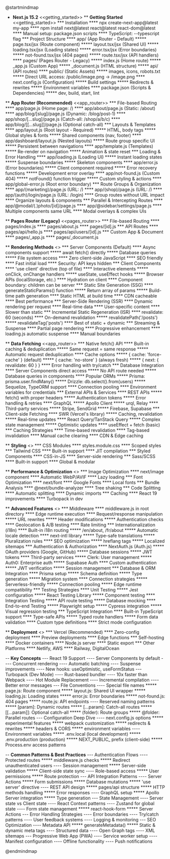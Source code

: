 @startmindmap
<style>
mindmapDiagram {
    .getting_started {
        BackgroundColor lightblue
    }
    .app_router {
        BackgroundColor lightgreen
    }
    .pages_router {
        BackgroundColor lightyellow
    }
    .rendering {
        BackgroundColor lightcoral
    }
    .optimization {
        BackgroundColor lightpink
    }
    .deployment {
        BackgroundColor lightcyan
    }
    .advanced {
        BackgroundColor lavender
    }
}
</style>

* **Next.js 15.2** <<getting_started>>
** **Getting Started** <<getting_started>>
*** Installation
**** npx create-next-app@latest my-app
**** npm install next@latest react@latest react-dom@latest
**** Manual setup: package.json scripts
**** TypeScript: --typescript flag
*** Project Structure
**** app/ (App Router - Default)
***** page.tsx/jsx (Route component)
***** layout.tsx/jsx (Shared UI)
***** loading.tsx/jsx (Loading states)
***** error.tsx/jsx (Error boundaries)
***** not-found.tsx/jsx (404 pages)
***** route.tsx/jsx (API handlers)
**** pages/ (Pages Router - Legacy)
***** index.js (Home route)
***** _app.js (Custom App)
***** _document.js (HTML structure)
***** api/ (API routes)
**** public/ (Static Assets)
***** images, icons, robots.txt
***** Direct URL access: /public/image.png → /image.png
**** next.config.js (Configuration)
***** Build settings
***** Redirects & rewrites
***** Environment variables
**** package.json (Scripts & Dependencies)
***** dev, build, start, lint

** **App Router (Recommended)** <<app_router>>
*** File-based Routing
**** app/page.js (Home page: /)
**** app/about/page.js (Static: /about)
**** app/blog/[slug]/page.js (Dynamic: /blog/post-1)
**** app/shop/[...slug]/page.js (Catch-all: /shop/a/b/c)
**** app/blog/[[...slug]]/page.js (Optional catch-all)
*** Layouts & Templates
**** app/layout.js (Root layout - Required)
***** HTML, body tags
***** Global styles & fonts
***** Shared components (nav, footer)
**** app/dashboard/layout.js (Nested layouts)
***** Route group specific UI
***** Persistent between navigations
**** app/template.js (Templates)
***** Re-render on navigation
***** Animation & state reset
*** Loading & Error Handling
**** app/loading.js (Loading UI)
***** Instant loading states
***** Suspense boundaries
***** Skeleton components
**** app/error.js (Error boundaries)
***** Client component required
***** Error recovery functions
***** Development error overlay
**** app/not-found.js (Custom 404)
***** notFound() function trigger
***** Custom styling & actions
**** app/global-error.js (Root error boundary)
*** Route Groups & Organization
**** app/(marketing)/page.js (URL: /)
**** app/(shop)/page.js (URL: /)
**** app/(auth)/login/page.js (URL: /login)
**** Group routes without URL impact
**** Organize layouts & components
*** Parallel & Intercepting Routes
**** app/@modal/(.)photo/[id]/page.js
**** app/@sidebar/settings/page.js
**** Multiple components same URL
**** Modal overlays & complex UIs

** **Pages Router (Legacy)** <<pages_router>>
*** File-based Routing
**** pages/index.js
**** pages/about.js
**** pages/[id].js
*** API Routes
**** pages/api/hello.js
**** pages/api/users/[id].js
*** Custom App & Document
**** pages/_app.js
**** pages/_document.js

** **Rendering Methods** <<rendering>>
*** Server Components (Default)
**** Async components support
***** await fetch() directly
***** Database queries
***** File system access
**** Zero client-side JavaScript
**** SEO friendly
**** Fast initial load
**** Security: API keys hidden
*** Client Components
**** 'use client' directive (top of file)
**** Interactive elements
***** onClick, onChange handlers
***** useState, useEffect hooks
***** Browser APIs (localStorage, etc.)
**** Hydration on client
**** Component boundary: children can be server
*** Static Site Generation (SSG)
**** generateStaticParams() function
***** Return array of params
***** Build-time path generation
**** Static HTML at build time
**** CDN cacheable
**** Best performance
*** Server-Side Rendering (SSR)
**** Dynamic rendering per request
**** Real-time data
**** User-specific content
**** Slower than static
*** Incremental Static Regeneration (ISR)
**** revalidate: 60 (seconds)
**** On-demand revalidation
***** revalidatePath('/posts')
***** revalidateTag('posts')
**** Best of static + dynamic
*** Streaming & Suspense
**** Partial page rendering
**** Progressive enhancement
**** loading.js automatic suspense
**** Manual <Suspense> boundaries

** **Data Fetching** <<app_router>>
*** Native fetch() API
**** Built-in caching & deduplication
***** Same request = same response
***** Automatic request deduplication
**** Cache options
***** { cache: 'force-cache' } (default)
***** { cache: 'no-store' } (always fresh)
***** { next: { revalidate: 60 } }
**** Error handling with try/catch
*** Database Integration
**** Server Components direct access
***** No API route needed
***** Database queries in components
**** Popular ORMs
***** Prisma: prisma.user.findMany()
***** Drizzle: db.select().from(users)
***** Sequelize, TypeORM support
**** Connection pooling
**** Environment variables for credentials
*** External APIs & Services
**** REST APIs
***** fetch() with proper headers
***** Authentication tokens
***** Error handling & retries
**** GraphQL
***** Apollo Client
***** urql, Relay
**** Third-party services
***** Stripe, SendGrid
***** Firebase, Supabase
*** Client-side Fetching
**** SWR (Vercel's library)
***** Caching, revalidation
***** Real-time updates
**** React Query/TanStack Query
***** Complex state management
***** Optimistic updates
**** useEffect + fetch (basic)
*** Caching Strategies
**** Time-based revalidation
**** Tag-based invalidation
**** Manual cache clearing
**** CDN & Edge caching

** **Styling** <<optimization>>
*** CSS Modules
**** styles.module.css
**** Scoped styles
*** Tailwind CSS
**** Built-in support
**** JIT compilation
*** Styled Components
**** CSS-in-JS
**** Server-side rendering
*** Sass/SCSS
**** Built-in support
**** Global & modular

** **Performance & Optimization** <<optimization>>
*** Image Optimization
**** next/image component
**** Automatic WebP/AVIF
**** Lazy loading
*** Font Optimization
**** next/font
**** Google Fonts
**** Local fonts
*** Bundle Analysis
**** @next/bundle-analyzer
**** Tree shaking
*** Code Splitting
**** Automatic splitting
**** Dynamic imports
*** Caching
**** React 19 improvements
**** Turbopack in dev

** **Advanced Features** <<advanced>>
*** Middleware
**** middleware.js in root directory
**** Edge runtime execution
**** Request/response manipulation
***** URL rewrites
***** Header modifications
***** Authentication checks
**** Geolocation & A/B testing
**** Rate limiting
*** Internationalization (i18n)
**** Built-in i18n routing
***** /en/about, /fr/about
***** Automatic locale detection
**** next-intl library
***** Type-safe translations
***** Pluralization rules
**** SEO optimization
***** hreflang tags
***** Localized sitemaps
*** Authentication & Authorization
**** NextAuth.js (Auth.js)
***** OAuth providers (Google, GitHub)
***** Database sessions
***** JWT tokens
**** Third-party services
***** Clerk: User management
***** Auth0: Enterprise auth
***** Supabase Auth
**** Custom authentication
***** JWT verification
***** Session management
*** Database & ORM Integration
**** Prisma setup
***** Schema definition
***** Type generation
***** Migration system
**** Connection strategies
***** Serverless-friendly
***** Connection pooling
***** Edge runtime compatibility
*** Testing Strategies
**** Unit Testing
***** Jest configuration
***** React Testing Library
***** Component testing
**** Integration Testing
***** API route testing
***** Database mocking
**** End-to-end Testing
***** Playwright setup
***** Cypress integration
***** Visual regression testing
*** TypeScript Integration
**** Built-in TypeScript support
**** Type-safe APIs
***** Typed route handlers
***** Form data validation
**** Custom type definitions
**** Strict mode configuration

** **Deployment** <<deployment>>
*** Vercel (Recommended)
**** Zero-config deployment
**** Preview deployments
**** Edge functions
*** Self-hosting
**** Docker containers
**** Node.js server
**** Static export
*** Other Platforms
**** Netlify, AWS
**** Railway, DigitalOcean



-- **Key Concepts**
--- React 19 Support
---- Server Components by default
---- Concurrent rendering
---- Automatic batching
---- Suspense improvements
---- New hooks: useOptimistic, useFormStatus
--- Turbopack (Dev Mode)
---- Rust-based bundler
---- 10x faster than Webpack
---- Hot Module Replacement
---- Incremental compilation
---- Better error messages
--- File Conventions
---- Special file names
***** page.js: Route component
***** layout.js: Shared UI wrapper
***** loading.js: Loading states
***** error.js: Error boundaries
***** not-found.js: 404 pages
***** route.js: API endpoints
---- Reserved naming patterns
***** [param]: Dynamic routes
***** [...param]: Catch-all routes
***** [[...param]]: Optional catch-all
***** (folder): Route groups
***** @folder: Parallel routes
--- Configuration Deep Dive
---- next.config.js options
***** experimental features
***** webpack customization
***** redirects & rewrites
***** headers & CORS
***** environment variables
---- Environment variables
***** .env.local (local development)
***** .env.production (production)
***** NEXT_PUBLIC_ prefix (client-side)
***** Process.env access patterns

-- **Common Patterns & Best Practices**
--- Authentication Flows
---- Protected routes
***** middleware.js checks
***** Redirect unauthenticated users
---- Session management
***** Server-side validation
***** Client-side state sync
---- Role-based access
***** User permissions
***** Route protection
--- API Integration Patterns
---- Server Actions
***** Form submissions
***** Database mutations
***** 'use server' directive
---- REST API design
***** pages/api structure
***** HTTP methods handling
***** Error responses
---- GraphQL setup
***** Apollo Server integration
***** Type generation
--- State Management
---- Server state vs Client state
---- React Context patterns
---- Zustand for global state
---- Form state management
***** react-hook-form
***** Server Actions
--- Error Handling Strategies
---- Error boundaries
---- Try/catch patterns
---- User feedback systems
---- Logging & monitoring
--- SEO Optimization
---- Metadata API
***** generateMetadata()
***** Static & dynamic meta tags
---- Structured data
---- Open Graph tags
---- XML sitemaps
--- Progressive Web App (PWA)
---- Service worker setup
---- Manifest configuration
---- Offline functionality
---- Push notifications

@endmindmap